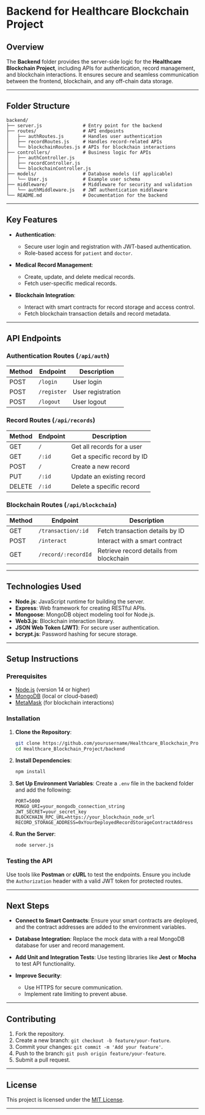 

# **Backend for Healthcare Blockchain Project**

## **Overview**

The **Backend** folder provides the server-side logic for the **Healthcare Blockchain Project**, including APIs for authentication, record management, and blockchain interactions. It ensures secure and seamless communication between the frontend, blockchain, and any off-chain data storage.

---

## **Folder Structure**

```plaintext
backend/
├── server.js               # Entry point for the backend
├── routes/                 # API endpoints
│   ├── authRoutes.js       # Handles user authentication
│   ├── recordRoutes.js     # Handles record-related APIs
│   └── blockchainRoutes.js # APIs for blockchain interactions
├── controllers/            # Business logic for APIs
│   ├── authController.js
│   ├── recordController.js
│   └── blockchainController.js
├── models/                 # Database models (if applicable)
│   └── User.js             # Example user schema
├── middleware/             # Middleware for security and validation
│   └── authMiddleware.js   # JWT authentication middleware
└── README.md               # Documentation for the backend
```

---

## **Key Features**

- **Authentication**:
  - Secure user login and registration with JWT-based authentication.
  - Role-based access for `patient` and `doctor`.

- **Medical Record Management**:
  - Create, update, and delete medical records.
  - Fetch user-specific medical records.

- **Blockchain Integration**:
  - Interact with smart contracts for record storage and access control.
  - Fetch blockchain transaction details and record metadata.

---

## **API Endpoints**

### **Authentication Routes** (`/api/auth`)
| Method | Endpoint        | Description                |
|--------|-----------------|----------------------------|
| POST   | `/login`        | User login                |
| POST   | `/register`     | User registration         |
| POST   | `/logout`       | User logout               |

### **Record Routes** (`/api/records`)
| Method | Endpoint        | Description                       |
|--------|-----------------|-----------------------------------|
| GET    | `/`             | Get all records for a user       |
| GET    | `/:id`          | Get a specific record by ID      |
| POST   | `/`             | Create a new record              |
| PUT    | `/:id`          | Update an existing record        |
| DELETE | `/:id`          | Delete a specific record         |

### **Blockchain Routes** (`/api/blockchain`)
| Method | Endpoint             | Description                        |
|--------|----------------------|------------------------------------|
| GET    | `/transaction/:id`   | Fetch transaction details by ID   |
| POST   | `/interact`          | Interact with a smart contract    |
| GET    | `/record/:recordId`  | Retrieve record details from blockchain |

---

## **Technologies Used**

- **Node.js**: JavaScript runtime for building the server.
- **Express**: Web framework for creating RESTful APIs.
- **Mongoose**: MongoDB object modeling tool for Node.js.
- **Web3.js**: Blockchain interaction library.
- **JSON Web Token (JWT)**: For secure user authentication.
- **bcrypt.js**: Password hashing for secure storage.

---

## **Setup Instructions**

### **Prerequisites**

- [Node.js](https://nodejs.org/) (version 14 or higher)
- [MongoDB](https://www.mongodb.com/) (local or cloud-based)
- [MetaMask](https://metamask.io/) (for blockchain interactions)

### **Installation**

1. **Clone the Repository**:
   ```bash
   git clone https://github.com/yourusername/Healthcare_Blockchain_Project.git
   cd Healthcare_Blockchain_Project/backend
   ```

2. **Install Dependencies**:
   ```bash
   npm install
   ```

3. **Set Up Environment Variables**:
   Create a `.env` file in the backend folder and add the following:
   ```plaintext
   PORT=5000
   MONGO_URI=your_mongodb_connection_string
   JWT_SECRET=your_secret_key
   BLOCKCHAIN_RPC_URL=https://your_blockchain_node_url
   RECORD_STORAGE_ADDRESS=0xYourDeployedRecordStorageContractAddress
   ```

4. **Run the Server**:
   ```bash
   node server.js
   ```

### **Testing the API**

Use tools like **Postman** or **cURL** to test the endpoints. Ensure you include the `Authorization` header with a valid JWT token for protected routes.

---

## **Next Steps**

- **Connect to Smart Contracts**:
  Ensure your smart contracts are deployed, and the contract addresses are added to the environment variables.

- **Database Integration**:
  Replace the mock data with a real MongoDB database for user and record management.

- **Add Unit and Integration Tests**:
  Use testing libraries like **Jest** or **Mocha** to test API functionality.

- **Improve Security**:
  - Use HTTPS for secure communication.
  - Implement rate limiting to prevent abuse.

---

## **Contributing**

1. Fork the repository.
2. Create a new branch: `git checkout -b feature/your-feature`.
3. Commit your changes: `git commit -m 'Add your feature'`.
4. Push to the branch: `git push origin feature/your-feature`.
5. Submit a pull request.

---

## **License**

This project is licensed under the [MIT License](../LICENSE).

---

